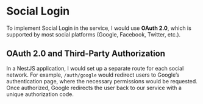 # Social Login
To implement Social Login in the service, I would use **OAuth 2.0**, which is supported by most social platforms (Google, Facebook, Twitter, etc.).

## OAuth 2.0 and Third-Party Authorization
In a NestJS application, I would set up a separate route for each social network. For example, ```/auth/google``` would redirect users to Google’s authentication page, where the necessary permissions would be requested. Once authorized, Google redirects the user back to our service with a unique authorization code.
